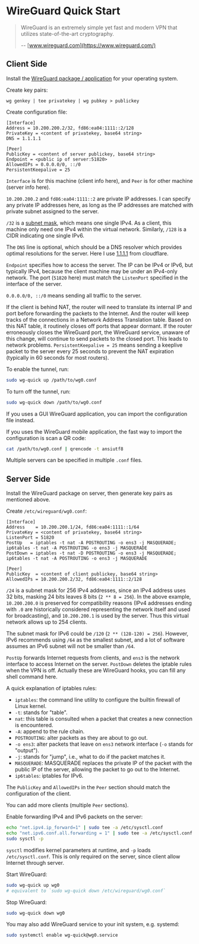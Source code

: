 # WireGuard Quick Start

> WireGuard is an extremely simple yet fast and modern VPN that utilizes state-of-the-art cryptography.
>
> -- [www.wireguard.com](https://www.wireguard.com/)

## Client Side

Install the [WireGuard package / application][install] for your operating system.

[install]: https://www.wireguard.com/install/

Create key pairs:

```
wg genkey | tee privatekey | wg pubkey > publickey
```

Create configuration file:

```
[Interface]
Address = 10.200.200.2/32, fd86:ea04:1111::2/128
PrivateKey = <content of privatekey, base64 string>
DNS = 1.1.1.1
    
[Peer]
PublicKey = <content of server publickey, base64 string>
Endpoint = <public ip of server:51820>
AllowedIPs = 0.0.0.0/0, ::/0
PersistentKeepalive = 25
```

`Interface` is for this machine (client info here), and `Peer` is for other machine (server info here).

`10.200.200.2` and `fd86:ea04:1111::2` are private IP addresses.
I can specify any private IP addresses here,
as long as the IP addresses are matched with private subnet assigned to the server.

`/32` is a [subnet mask][CIDR], which means one single IPv4.
As a client, this machine only need one IPv4 within the virtual network.
Similarly, `/128` is a CIDR indicating one single IPv6.

[CIDR]: https://doc.m0n0.ch/quickstartpc/intro-CIDR.html

The `DNS` line is optional, which should be a DNS resolver which provides optimal resolutions for the server.
Here I use [1.1.1.1] from cloudflare.

[1.1.1.1]: https://developers.cloudflare.com/1.1.1.1/

`Endpoint` specifies how to access the server.
The IP can be IPv4 or IPv6, but typically IPv4, because the client machine may be under an IPv4-only network.
The port (`51820` here) must match the `ListenPort` specified in the interface of the server.

`0.0.0.0/0, ::/0` means sending all traffic to the server.

If the client is behind NAT, the router will need to translate its internal IP and port before forwarding the packets to the Internet.
And the router will keep tracks of the connections in a Network Address Translation table.
Based on this NAT table, it routinely closes off ports that appear dormant.
If the router erroneously closes the WireGuard port,
the WireGuard service, unaware of this change, will continue to send packets to the closed port.
This leads to network problems. 
`PersistentKeepalive = 25` means sending a keeplive packet to the server every 25 seconds to prevent the NAT expiration (typically in 60 seconds for most routers).

To enable the tunnel, run:

```sh
sudo wg-quick up /path/to/wg0.conf
```

To turn off the tunnel, run:

```sh
sudo wg-quick down /path/to/wg0.conf
```

If you uses a GUI WireGuard application, you can import the configuration file instead.

If you uses the WireGuard mobile application, the fast way to import the configuration is scan a QR code:

```sh
cat /path/to/wg0.conf | qrencode -t ansiutf8
```

Multiple servers can be specified in multiple `.conf` files.

## Server Side

Install the WireGuard package on server,
then generate key pairs as mentioned above.

Create `/etc/wireguard/wg0.conf`:

```
[Interface]
Address    = 10.200.200.1/24, fd86:ea04:1111::1/64
PrivateKey = <content of privatekey, base64 string> 
ListenPort = 51820
PostUp   = iptables -t nat -A POSTROUTING -o ens3 -j MASQUERADE; ip6tables -t nat -A POSTROUTING -o ens3 -j MASQUERADE
PostDown = iptables -t nat -D POSTROUTING -o ens3 -j MASQUERADE; ip6tables -t nat -A POSTROUTING -o ens3 -j MASQUERADE

[Peer]
PublicKey  = <content of client publickey, base64 string> 
AllowedIPs = 10.200.200.2/32, fd86:ea04:1111::2/128
```

`/24` is a subnet mask for 256 IPv4 addresses,
since an IPv4 address uses 32 bits, masking 24 bits leaves 8 bits (`2 ** 8 = 256`).
In the above example, `10.200.200.0` is preserved for compatibility reasons (IPv4 addresses ending with `.0` are historically considered representing the network itself and used for broadcasting), and `10.200.200.1` is used by the server.
Thus this virtual network allows up to 254 clients.

The subnet mask for IPv6 could be `/120` (`2 ** (128-120) = 256`).
However, IPv6 recommends using `/64` as the smallest subnet, and a lot of software assumes an IPv6 subnet will not be smaller than `/64`.

`PostUp` forwards Internet requests from clients, and `ens3` is the network interface to access Internet on the server.
`PostDown` deletes the iptable rules when the VPN is off.
Actually these are WireGuard hooks, you can fill any shell command here.

A quick explanation of iptables rules:

- `iptables`: the command line utility to configure the builtin firewall of Linux kernel.
- `-t`: stands for "table".
- `nat`: this table is consulted when a packet that creates a new connection is encountered.
- `-A`: append to the rule chain.
- `POSTROUTING`: alter packets as they are about to go out.
- `-o ens3`: alter packets that leave on `ens3` network interface (`-o` stands for "output").
- `-j`: stands for "jump", i.e., what to do if the packet matches it.
- `MASQUERADE`: MASQUERADE replaces the private IP of the packet with the public IP of the server, allowing the packet to go out to the Internet.
- `ip6tables`: iptables for IPv6.

The `PublicKey` and `AllowedIPs` in the `Peer` section should match the configuration of the client.

You can add more clients (multiple `Peer` sections).

Enable forwarding IPv4 and IPv6 packets on the server:

```sh
echo "net.ipv4.ip_forward=1" | sudo tee -a /etc/sysctl.conf
echo "net.ipv6.conf.all.forwarding = 1" | sudo tee -a /etc/sysctl.conf
sudo sysctl -p
```

`sysctl` modifies kernel parameters at runtime, and `-p` loads `/etc/sysctl.conf`.
This is only required on the server, since client allow Internet through server.

Start WireGuard:

```sh
sudo wg-quick up wg0
# equivalent to `sudo wg-quick down /etc/wireguard/wg0.conf`
```

Stop WireGuard:

```sh
sudo wg-quick down wg0
```

You may also add WireGuard service to your init system, e.g. systemd:

```sh
sudo systemctl enable wg-quick@wg0.service
```
